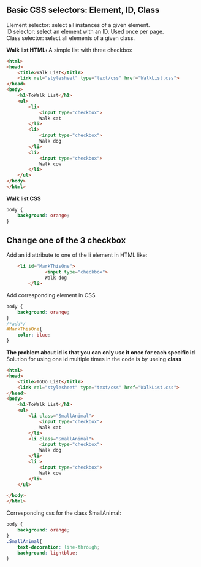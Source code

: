 
## Basic CSS selectors: Element, ID, Class
Element selector: select all instances of a given element.  
ID selector: select an element with an ID. Used once per page.  
Class selector: select all elements of a given class.  

**Walk list HTML:**
A simple list with three checkbox
```html
<html>
<head>
	<title>Walk List</title>
	<link rel="stylesheet" type="text/css" href="WalkList.css">
</head>
<body>
	<h1>ToWalk List</h1>
	<ul>
		<li>
			<input type="checkbox">
			Walk cat
		</li>
		<li>
			<input type="checkbox">
			Walk dog 
		</li>
		<li>
			<input type="checkbox">
			Walk cow
		</li>
	</ul>
</body>
</html>
```
**Walk list CSS**
```css
body {
	background: orange;
}
```

## Change one of the 3 checkbox  
Add an id attribute to one of the li element in HTML like:  
```html
    <li id="MarkThisOne">
			  <input type="checkbox">
			  Walk dog 
		</li>
```
Add corresponding element in CSS  
```CSS
body {
	background: orange;
}
/*add*/
#MarkThisOne{
	color: blue;
}
```
**The problem about id is that you can only use it once for each specific id**  
Solution for using one id multiple times in the code is by useing **class**  
```html
<html>
<head>
	<title>ToDo List</title>
	<link rel="stylesheet" type="text/css" href="WalkList.css">
</head>
<body>
	<h1>ToWalk List</h1>
	<ul>
		<li class="SmallAnimal">
			<input type="checkbox">
			Walk cat
		</li>
		<li class="SmallAnimal">
			<input type="checkbox">
			Walk dog 
		</li>
		<li >
			<input type="checkbox">
			Walk cow
		</li>
	</ul>

</body>
</html>
```
Corresponding css for the class SmallAnimal:  
```css
body {
	background: orange;
}
.SmallAnimal{
	text-decoration: line-through;
	background: lightblue;
}
```
